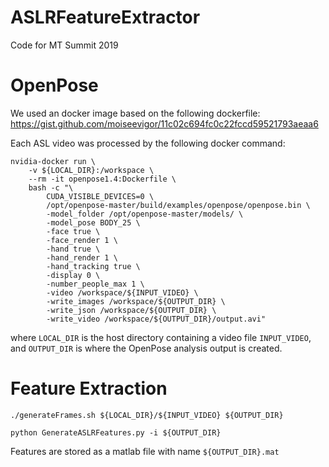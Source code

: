 # ASLRFeatureExtractor
Code for MT Summit 2019

# OpenPose
We used an docker image based on the following dockerfile:
https://gist.github.com/moiseevigor/11c02c694fc0c22fccd59521793aeaa6

Each ASL video was processed by the following docker command:
```
nvidia-docker run \
    -v ${LOCAL_DIR}:/workspace \
    --rm -it openpose1.4:Dockerfile \
    bash -c "\
        CUDA_VISIBLE_DEVICES=0 \
        /opt/openpose-master/build/examples/openpose/openpose.bin \
        -model_folder /opt/openpose-master/models/ \
        -model_pose BODY_25 \
        -face true \
        -face_render 1 \
        -hand true \
        -hand_render 1 \
        -hand_tracking true \
        -display 0 \
        -number_people_max 1 \
        -video /workspace/${INPUT_VIDEO} \
        -write_images /workspace/${OUTPUT_DIR} \
        -write_json /workspace/${OUTPUT_DIR} \
        -write_video /workspace/${OUTPUT_DIR}/output.avi"
```

where ```LOCAL_DIR``` is the host directory containing a video file ```INPUT_VIDEO```,
and ```OUTPUT_DIR``` is where the OpenPose analysis output is created.


# Feature Extraction

```
./generateFrames.sh ${LOCAL_DIR}/${INPUT_VIDEO} ${OUTPUT_DIR}
```


```
python GenerateASLRFeatures.py -i ${OUTPUT_DIR}
```

Features are stored as a matlab file with name ```${OUTPUT_DIR}.mat```





